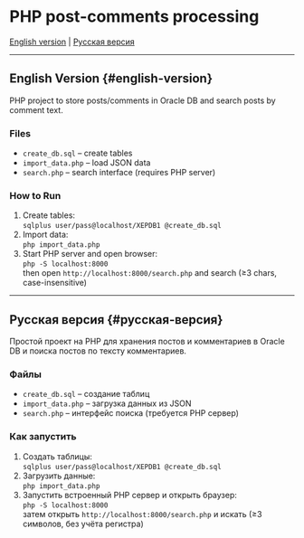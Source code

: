 # PHP post-comments processing

[English version](#english-version) | [Русская версия](#русская-версия)

---

## English Version {#english-version}

PHP project to store posts/comments in Oracle DB and search posts by comment text.

### Files
- `create_db.sql` – create tables
- `import_data.php` – load JSON data
- `search.php` – search interface (requires PHP server)

### How to Run
1. Create tables:  
   `sqlplus user/pass@localhost/XEPDB1 @create_db.sql`
2. Import data:  
   `php import_data.php`
3. Start PHP server and open browser:  
   `php -S localhost:8000`  
   then open `http://localhost:8000/search.php` and search (≥3 chars, case-insensitive)

---

## Русская версия {#русская-версия}

Простой проект на PHP для хранения постов и комментариев в Oracle DB и поиска постов по тексту комментариев.

### Файлы
- `create_db.sql` – создание таблиц
- `import_data.php` – загрузка данных из JSON
- `search.php` – интерфейс поиска (требуется PHP сервер)

### Как запустить
1. Создать таблицы:  
   `sqlplus user/pass@localhost/XEPDB1 @create_db.sql`
2. Загрузить данные:  
   `php import_data.php`
3. Запустить встроенный PHP сервер и открыть браузер:  
   `php -S localhost:8000`  
   затем открыть `http://localhost:8000/search.php` и искать (≥3 символов, без учёта регистра)
